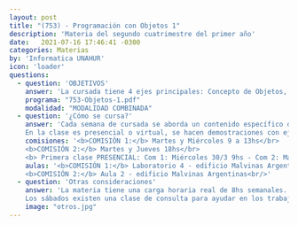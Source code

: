 ```yaml
---
layout: post
title: "(753) - Programación con Objetos 1"
description: 'Materia del segundo cuatrimestre del primer año'
date:   2021-07-16 17:46:41 -0300
categories: Materias
by: 'Informatica UNAHUR'
icon: 'loader'
questions:
  - question: 'OBJETIVOS'
    answer: 'La cursada tiene 4 ejes principales: Concepto de Objetos, su estado interno, como se relacionan entre ellos y el polimorfismo, las colecciones de objecto y sus métodos asociados, las clases como generadoras de objetos y por último la herencia de clases. Se trabaja con el entorno de desarrollo y lenguaje Wollok.'
    programa: "753-Objetos-1.pdf"
    modalidad: "MODALIDAD COMBINADA"
  - question: '¿Cómo se cursa?'
    answer: 'Cada semana de cursada se aborda un contenido específico del del eje principal que corresponda a la semana, se explica  y se entrega un trabajo práctico específico sobre ese contenido. Todos los contenidos son acumulativos, es decir que semana a semana se van incorporando cada vez más temas y los trabajos prácticos incluyen todos los contenidos previos con el objetivo de afianzar los conceptos y adquirir los nuevos.
    En la clase es presencial o virtual, se hacen demostraciones con ejemplos y se entregan una serie de videos que profundizan el tema.'
    comisiones: '<b>COMISIÓN 1:</b> Martes y Miércoles 9 a 13hs</br>
    <b>COMISIÓN 2:</b> Martes y Jueves 18hs</br>
    <b> Primera clase PRESENCIAL: Com 1: Miércoles 30/3 9hs - Com 2: Martes 29/3 18hs</b><br/>'
    aulas: '<b>COMISIÓN 1:</b> Laboratorio 4 - edificio Malvinas Argentinas<br/>
    <b>COMISIÓN 2:</b> Aula 2 - edificio Malvinas Argentinas<br/>'
  - question: 'Otras consideraciones'
    answer: 'La materia tiene una carga horaria real de 8hs semanales. Es decir, unas 16hs semanales en total para poder estudiar, practicar y consultar.
    Los sábados existen una clase de consulta para ayudar en los trabajos prácticos o reforzar conceptos. Las evaluaciones son: Un parcial, la entrega de un trabajo práctico grupal y uno mejora individual sobre el trabajo practico parcial con defensa.'
    image: "otros.jpg"
---
```

